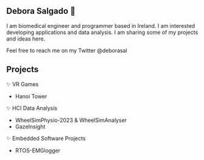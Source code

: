 ## Debora Salgado 👋

I am biomedical engineer and programmer based in Ireland. I am interested developing applications and data analysis. I am sharing some of my projects and ideas here. 

Feel free to reach me on my Twitter @deborasal

##  Projects

✨ VR Games

* Hanoi Tower

✨ HCI Data Analysis

* WheelSimPhysio-2023 & WheelSimAnalyser
* GazeInsight

✨ Embedded Software Projects

* RTOS-EMGlogger





 


  


<!---
deborasal/deborasal is a ✨ special ✨ repository because its `README.md` (this file) appears on your GitHub profile.
You can click the Preview link to take a look at your changes.
--->
